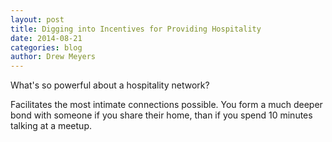 ```yaml
---
layout: post
title: Digging into Incentives for Providing Hospitality
date: 2014-08-21
categories: blog
author: Drew Meyers
---
```


What's so powerful about a hospitality network?

Facilitates the most intimate connections possible. You form a much deeper bond with someone if you share their home, than if you spend 10 minutes talking at a meetup. 